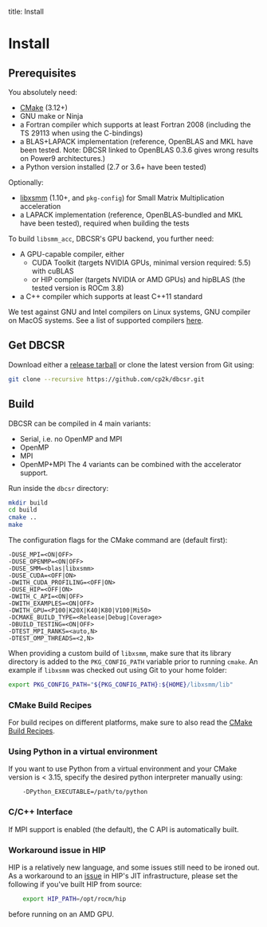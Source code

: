title: Install

# Install

## Prerequisites

You absolutely need:

* [CMake](https://cmake.org/) (3.12+)
* GNU make or Ninja
* a Fortran compiler which supports at least Fortran 2008 (including the TS 29113 when using the C-bindings)
* a BLAS+LAPACK implementation (reference, OpenBLAS and MKL have been tested. Note: DBCSR linked to OpenBLAS 0.3.6 gives wrong results on Power9 architectures.)
* a Python version installed (2.7 or 3.6+ have been tested)

Optionally:

* [libxsmm](https://github.com/hfp/libxsmm) (1.10+, and `pkg-config`) for Small Matrix Multiplication acceleration
* a LAPACK implementation (reference, OpenBLAS-bundled and MKL have been tested), required when building the tests

To build `libsmm_acc`, DBCSR's GPU backend, you further need:

* A GPU-capable compiler, either
  * CUDA Toolkit (targets NVIDIA GPUs, minimal version required: 5.5) with cuBLAS
  * or HIP compiler (targets NVIDIA or AMD GPUs) and hipBLAS (the tested version is ROCm 3.8)
* a C++ compiler which supports at least C++11 standard

We test against GNU and Intel compilers on Linux systems, GNU compiler on MacOS systems. See a list of supported compilers [here](./3-supported-compilers.html).

## Get DBCSR

Download either a [release tarball](https://github.com/cp2k/dbcsr/releases) or clone the latest version from Git using:

```bash
git clone --recursive https://github.com/cp2k/dbcsr.git
```

## Build

DBCSR can be compiled in 4 main variants:
* Serial, i.e. no OpenMP and MPI
* OpenMP
* MPI
* OpenMP+MPI
The 4 variants can be combined with the accelerator support.

Run inside the `dbcsr` directory:

```bash
mkdir build
cd build
cmake ..
make
```

 The configuration flags for the CMake command are (default first):

```
-DUSE_MPI=<ON|OFF>
-DUSE_OPENMP=<ON|OFF>
-DUSE_SMM=<blas|libxsmm>
-DUSE_CUDA=<OFF|ON>
-DWITH_CUDA_PROFILING=<OFF|ON>
-DUSE_HIP=<OFF|ON>
-DWITH_C_API=<ON|OFF>
-DWITH_EXAMPLES=<ON|OFF>
-DWITH_GPU=<P100|K20X|K40|K80|V100|Mi50>
-DCMAKE_BUILD_TYPE=<Release|Debug|Coverage>
-DBUILD_TESTING=<ON|OFF>
-DTEST_MPI_RANKS=<auto,N>
-DTEST_OMP_THREADS=<2,N>
```

When providing a custom build of `libxsmm`, make sure that its library directory is added to the `PKG_CONFIG_PATH` variable prior
to running `cmake`. An example if `libxsmm` was checked out using Git to your home folder:

```bash
export PKG_CONFIG_PATH="${PKG_CONFIG_PATH}:${HOME}/libxsmm/lib"
```

### CMake Build Recipes

For build recipes on different platforms, make sure to also read the [CMake Build Recipes](./2-cmake-build-recipes.html).

### Using Python in a virtual environment

If you want to use Python from a virtual environment and your CMake version is < 3.15, specify the desired python interpreter manually using:

```
    -DPython_EXECUTABLE=/path/to/python
```

### C/C++ Interface

If MPI support is enabled (the default), the C API is automatically built.

### Workaround issue in HIP

HIP is a relatively new language, and some issues still need to be ironed out. As a workaround to an [issue](https://github.com/ROCm-Developer-Tools/HIP/pull/1543) in HIP's JIT infrastructure, please set the following if you've built HIP from source:

```bash
    export HIP_PATH=/opt/rocm/hip
```

before running on an AMD GPU.
